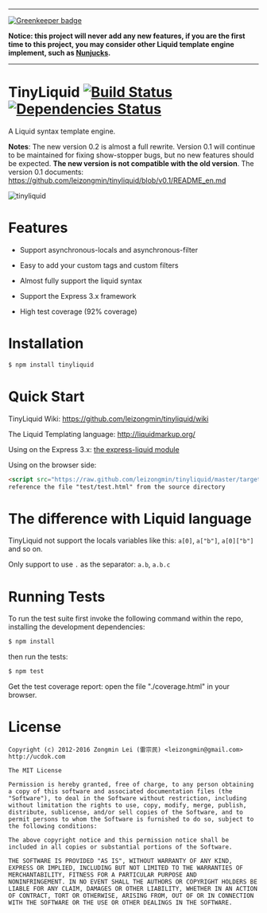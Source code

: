------

[![Greenkeeper badge](https://badges.greenkeeper.io/leizongmin/tinyliquid.svg)](https://greenkeeper.io/)

**Notice: this project will never add any new features, if you are the first time to this project,
you may consider other Liquid template engine implement, such as [Nunjucks](https://mozilla.github.io/nunjucks/).**

------

TinyLiquid [![Build Status](https://secure.travis-ci.org/leizongmin/tinyliquid.png?branch=master)](http://travis-ci.org/leizongmin/tinyliquid) [![Dependencies Status](https://david-dm.org/leizongmin/tinyliquid.png)](http://david-dm.org/leizongmin/tinyliquid)
==============

A Liquid syntax template engine.

__Notes__: The new version 0.2 is almost a full rewrite. Version 0.1 will continue to be maintained for fixing show-stopper bugs, but no new features should be expected.
**The new version is not compatible with the old version**. The version 0.1 documents: https://github.com/leizongmin/tinyliquid/blob/v0.1/README_en.md

![tinyliquid](https://nodei.co/npm/tinyliquid.png?downloads=true&stars=true)

Features
========

* Support asynchronous-locals and asynchronous-filter

* Easy to add your custom tags and custom filters

* Almost fully support the liquid syntax

* Support the Express 3.x framework

* High test coverage (92% coverage)


Installation
============

```bash
$ npm install tinyliquid
```


Quick Start
===========

TinyLiquid Wiki: https://github.com/leizongmin/tinyliquid/wiki

The Liquid Templating language: http://liquidmarkup.org/

Using on the Express 3.x: [the express-liquid module](https://github.com/leizongmin/express-liquid)

Using on the browser side: 

```HTML
<script src="https://raw.github.com/leizongmin/tinyliquid/master/target/tinyliquid.js"></script>
reference the file "test/test.html" from the source directory
```


The difference with Liquid language
==============

TinyLiquid not support the locals variables like this: `a[0]`, `a["b"]`, `a[0]["b"]` and so on.

Only support to use `.` as the separator: `a.b`, `a.b.c`


Running Tests
=============

To run the test suite first invoke the following command within the repo, installing the development dependencies:

```bash
$ npm install
```

then run the tests:

```bash
$ npm test
```

Get the test coverage report: open the file "./coverage.html" in your browser.


License
=======

```
Copyright (c) 2012-2016 Zongmin Lei (雷宗民) <leizongmin@gmail.com>
http://ucdok.com

The MIT License

Permission is hereby granted, free of charge, to any person obtaining
a copy of this software and associated documentation files (the
"Software"), to deal in the Software without restriction, including
without limitation the rights to use, copy, modify, merge, publish,
distribute, sublicense, and/or sell copies of the Software, and to
permit persons to whom the Software is furnished to do so, subject to
the following conditions:

The above copyright notice and this permission notice shall be
included in all copies or substantial portions of the Software.

THE SOFTWARE IS PROVIDED "AS IS", WITHOUT WARRANTY OF ANY KIND,
EXPRESS OR IMPLIED, INCLUDING BUT NOT LIMITED TO THE WARRANTIES OF
MERCHANTABILITY, FITNESS FOR A PARTICULAR PURPOSE AND
NONINFRINGEMENT. IN NO EVENT SHALL THE AUTHORS OR COPYRIGHT HOLDERS BE
LIABLE FOR ANY CLAIM, DAMAGES OR OTHER LIABILITY, WHETHER IN AN ACTION
OF CONTRACT, TORT OR OTHERWISE, ARISING FROM, OUT OF OR IN CONNECTION
WITH THE SOFTWARE OR THE USE OR OTHER DEALINGS IN THE SOFTWARE.
```
